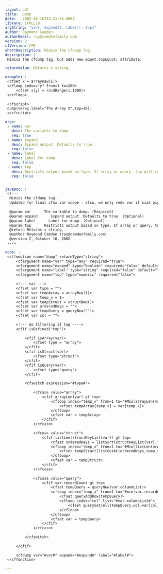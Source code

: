```yaml
---
layout: udf
title:  Dump
date:   2002-10-16T11:21:55.000Z
library: CFMLLib
argString: "var[, expand][, label][, top]"
author: Raymond Camden
authorEmail: ray@camdenfamily.com
version: 2
cfVersion: CF6
shortDescription: Mimics the cfdump tag.
description: |
 Mimics the cfdump tag, but adds new &quot;top&quot; attribute.

returnValue: Returns a string.

example: |
 <cfset x = arraynew(1)>
 <cfloop index="y" from=1 to=200>
     <cfset x[y] = randRange(1,1000)>
 </cfloop>
 
 <cfscript>
 dump(var=x,label="The Array X",top=10);
 </cfscript>

args:
 - name: var
   desc: The variable to dump.
   req: true
 - name: expand
   desc: Expand output. Defaults to true.
   req: false
 - name: label
   desc: Label for dump.
   req: false
 - name: top
   desc: Restricts output based on type. If array or query, top will represent the number of rows to show. If structure, will show this many keys.
   req: false


javaDoc: |
 <!---
  Mimics the cfdump tag.
  Updated for final cfmx var scope - also, we only redo var if size bigger than top.
  
  @param var      The variable to dump. (Required)
  @param expand      Expand output. Defaults to true. (Optional)
  @param label      Label for dump. (Optional)
  @param top      Restricts output based on type. If array or query, top will represent the number of rows to show. If structure, will show this many keys. (Optional)
  @return Returns a string. 
  @author Raymond Camden (ray@camdenfamily.com) 
  @version 2, October 16, 2002 
 --->

code: |
 <cffunction name="dump" returnType="string">
     <cfargument name="var" type="any" required="true">
     <cfargument name="expand" type="boolean" required="false" default="true">
     <cfargument name="label" type="string" required="false" default="">
     <cfargument name="top" type="numeric" required="false">
     
     <!--- var --->
     <cfset var type = "">
     <cfset var tempArray = arrayNew(1)>
     <cfset var temp_x = 1>
     <cfset var tempStruct = structNew()>
     <cfset var orderedKeys = "">
     <cfset var tempQuery = queryNew("")>
     <cfset var col = "">
     
     <!--- do filtering if top ---->
     <cfif isDefined("top")>
     
         <cfif isArray(var)>
             <cfset type = "array">
         </cfif>
         <cfif isStruct(var)>
             <cfset type="struct">
         </cfif>
         <cfif isQuery(var)>
             <cfset type="query">
         </cfif>
         
         <cfswitch expression="#type#">
         
             <cfcase value="array">
                 <cfif arrayLen(var) gt top>
                     <cfloop index="temp_x" from=1 to="#Min(arrayLen(var),top)#">
                         <cfset tempArray[temp_x] = var[temp_x]>
                     </cfloop>
                     <cfset var = tempArray>
                 </cfif>
             </cfcase>
             
             <cfcase value="struct">
                 <cfif listLen(structKeyList(var)) gt top>
                     <cfset orderedKeys = listSort(structKeyList(var),"text")>
                     <cfloop index="temp_x" from=1 to="#Min(listLen(orderedKeys),top)#">
                         <cfset tempStruct[listGetAt(orderedKeys,temp_x)] = var[listGetAt(orderedKeys,temp_x)]>
                     </cfloop>
                     <cfset var = tempStruct>
                 </cfif>
             </cfcase>
             
             <cfcase value="query">
                 <cfif var.recordCount gt top>
                     <cfset tempQuery = queryNew(var.columnList)>
                     <cfloop index="temp_x" from=1 to="#min(var.recordCount,top)#">
                         <cfset queryAddRow(tempQuery)>
                         <cfloop index="col" list="#var.columnList#">
                             <cfset querySetCell(tempQuery,col,var[col][temp_x])>
                         </cfloop>
                     </cfloop>
                     <cfset var = tempQuery>
                 </cfif>
             </cfcase>
             
         </cfswitch>
         
     </cfif>
     
     <cfdump var="#var#" expand="#expand#" label="#label#">
 </cffunction>

---
```


